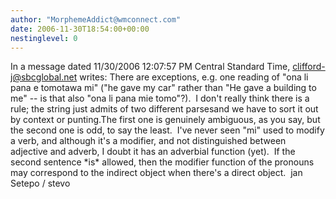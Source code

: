 ```yaml
---
author: "MorphemeAddict@wmconnect.com"
date: 2006-11-30T18:54:00+00:00
nestinglevel: 0
---
```

In a message dated 11/30/2006 12:07:57 PM Central Standard Time, [clifford-j@sbcglobal.net](mailto://clifford-j@sbcglobal.net) writes:
 There are exceptions, e.g. one reading of "ona li pana e tomotawa mi" ("he gave my car" rather than "He gave a building to me" --
 is that also "ona li pana mie tomo"?).  I don't really think there is a rule; the string just admits of two different parsesand we have to sort it out by context or punting.The first one is genuinely ambiguous, as you say, but the second one is odd, to say the least.  I've never seen "mi" used to modify a verb, and although it's a modifier, and not distinguished between adjective and adverb, I doubt it has an adverbial function (yet).  If the second sentence \*is\* allowed, then the modifier function of the pronouns may correspond to the indirect object when there's a direct object.  jan Setepo / stevo